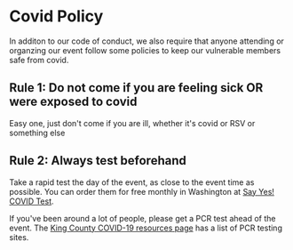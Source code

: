 # Covid Policy

In additon to our code of conduct, we also require that anyone attending or organzing our event follow some policies to keep our vulnerable members safe from covid.

## Rule 1: Do not come if you are feeling sick OR were exposed to covid

Easy one, just don't come if you are ill, whether it's covid or RSV or something else

## Rule 2: Always test beforehand

Take a rapid test the day of the event, as close to the event time as possible. You can order them for free monthly in Washington at [Say Yes! COVID Test](https://sayyescovidhometest.org/).

If you've been around a lot of people, please get a PCR test ahead of the event. The [King County COVID-19 resources page](https://kingcounty.gov/depts/health/covid-19/testing.aspx) has a list of PCR testing sites.
